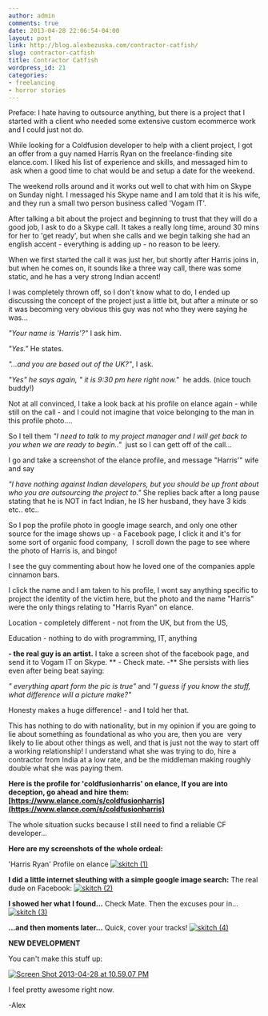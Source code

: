 ```yaml
---
author: admin
comments: true
date: 2013-04-28 22:06:54-04:00
layout: post
link: http://blog.alexbezuska.com/contractor-catfish/
slug: contractor-catfish
title: Contractor Catfish
wordpress_id: 21
categories:
- freelancing
- horror stories
---
```


Preface: I hate having to outsource anything, but there is a project that I started with a client who needed some extensive custom ecommerce work and I could just not do.



While looking for a Coldfusion developer to help with a client project, I got an offer from a guy named Harris Ryan on the freelance-finding site elance.com. I liked his list of experience and skills, and messaged him to  ask when a good time to chat would be and setup a date for the weekend.

The weekend rolls around and it works out well to chat with him on Skype on Sunday night. I messaged his Skype name and I am told that it is his wife, and they run a small two person business called 'Vogam IT'.

After talking a bit about the project and beginning to trust that they will do a good job, ​I ask to do a Skype call. It takes a really long time, around 30 mins for her to 'get ready', but when she calls and we begin talking she had an english accent - everything is adding up - no reason to be leery.

When we first started the call it was just her, but shortly after Harris joins in, but when he comes on, it sounds like a three way call, there was some static, and he has a very strong Indian accent!

I was completely thrown off, so I don't know what to do, I ended up discussing the concept of the project just a little bit, but after a minute or so it was becoming very obvious this guy was not who they were saying he was...

_"Your name is 'Harris'?"_ I ask him.

_"Yes."_ He states.

_"...and you are based out of the UK?"_, I ask.

_"Yes" he says again, " it is 9:30 pm here right now."_  he adds. (nice touch buddy!)

Not at all convinced, I take a look back at his profile on elance again ​- while still on the call -​ and I could not imagine that voice belonging to the man in ​this profile photo....

So I tell them _"I need to talk to my project manager and I will get back to you when we are ready to begin.."_  just so I can gett off of the call...

I go and take a screenshot of the elance profile, and message "Harris'" wife and say

_"I have nothing against Indian developers, but you should be up front about who you are outsourcing the project to."_
She replies back after a long pause stating that he is NOT in fact Indian, he IS her husband, they have 3 kids etc.. etc..

So I pop the profile photo in google image search, and only one other source for the image shows up - a Facebook page,
I click it and it's for some sort of organic food company,  I scroll down the page to see where the photo of Harris is, and bingo!

I see the guy commenting about how he loved one of the companies apple cinnamon bars.

I click the name and I am taken to his profile, I wont say anything specific to project the identity of the victim here, but the photo and the name "Harris" were the only things relating to "Harris Ryan" on elance.

Location - completely different - not from the UK, but from the US,

Education - nothing to do with programming, IT, anything

**- the real guy is an artist.**
I take a screen shot of the facebook page, and send it to Vogam IT on Skype.
** - Check mate. -**
She persists with lies even after being beat saying:

_" everything apart form the pic is true"_ and _"I guess if you know the stuff, what difference will a picture make?"_

Honesty makes a huge difference! - and I told her that.

This has nothing to do with nationality, but in my opinion if you are going to lie about something as foundational as who you are, then you are  very likely to lie about other things as well, and that is just not the way to start off a working relationship! I understand what she was trying to do, hire a contractor from India at a low rate, and be the middleman making roughly double what she was paying them.

**Here is the profile for 'coldfusionharris' on elance, If you are into deception, go ahead and hire them:**
**[https://www.elance.com/s/coldfusionharris](https://www.elance.com/s/coldfusionharris)**

The whole situation sucks because I still need to find a reliable CF developer...

**Here are my screenshots of the whole ordeal:**

'Harris Ryan' Profile on elance
[![skitch (1)](/images/2013/04/skitch-1.png)](/images/2013/04/skitch-1.png)

**I did a little internet sleuthing with a ​simple ​google image search:**
The real dude on Facebook:
[![skitch (2)](/images/2013/04/skitch-2.png)](/images/2013/04/skitch-2.png)

**I showed her what I found...**
Check Mate. Then the excuses pour in...
[![skitch (3)](/images/2013/04/skitch-3.png)](/images/2013/04/skitch-3.png)

**...and then moments later...**
Quick, cover your tracks!
[![skitch (4)](/images/2013/04/skitch-4.png)](/images/2013/04/skitch-4.png)



**NEW DEVELOPMENT**

You can't make this stuff up:

[![Screen Shot 2013-04-28 at 10.59.07 PM](/images/2013/04/Screen-Shot-2013-04-28-at-10.59.07-PM.png)](/images/2013/04/Screen-Shot-2013-04-28-at-10.59.07-PM.png)

I feel pretty awesome right now.

-Alex
